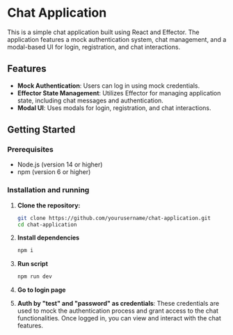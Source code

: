 # Chat Application

This is a simple chat application built using React and Effector. The application features a mock authentication system, chat management, and a modal-based UI for login, registration, and chat interactions.

## Features

-  **Mock Authentication**: Users can log in using mock credentials.
-  **Effector State Management**: Utilizes Effector for managing application state, including chat messages and authentication.
-  **Modal UI**: Uses modals for login, registration, and chat interactions.

## Getting Started

### Prerequisites

-  Node.js (version 14 or higher)
-  npm (version 6 or higher)

### Installation and running

1. **Clone the repository:**
   ```bash
   git clone https://github.com/yourusername/chat-application.git
   cd chat-application
   
2. **Install dependencies**
    ```bash
   npm i
   
3. **Run script**
    ```bash
   npm run dev

4. **Go to login page**

5. **Auth by "test" and "password" as credentials**:  These credentials are used to mock the authentication process and grant access to the chat functionalities. Once logged in, you can view and interact with the chat features.
